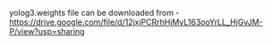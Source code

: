 yolog3.weights file can be downloaded from - https://drive.google.com/file/d/12jxjPCRrhHjMyL163ooYrLL_HjGvJM-P/view?usp=sharing
